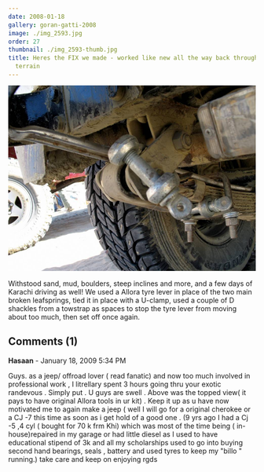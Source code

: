```yaml
---
date: 2008-01-18
gallery: goran-gatti-2008
image: ./img_2593.jpg
order: 27
thumbnail: ./img_2593-thumb.jpg
title: Heres the FIX we made - worked like new all the way back through the rugged
  terrain
---
```


![Heres the FIX we made - worked like new all the way back through the rugged terrain](./img_2593.jpg)

Withstood sand, mud, boulders, steep inclines and more, and a few days of Karachi driving as well! We used a Allora tyre lever in place of the two main broken leafsprings, tied it in place with a U-clamp, used a couple of D shackles from a towstrap as spaces to stop the tyre lever from moving about too much, then set off once again.

<div id="comments">

## Comments (1)

<div id="comment">

**Hasaan** - January 18, 2009  5:34 PM

Guys.
as a jeep/ offroad lover ( read fanatic) and now too much involved in professional work , I litrellary spent 3 hours going thru your exotic randevous . Simply put . U guys are swell . Above was the topped view( it pays to have original Allora tools in ur kit) . Keep it up as u have now motivated me to again make a jeep ( well I will go for a original cherokee or a CJ -7 this time as soon as i get hold of a good one . (9 yrs ago I had a Cj -5 ,4 cyl ( bought for 70 k frm Khi) which was most of the time being ( in-house)repaired in my garage or had little diesel as I used to have educational stipend of 3k and all my scholarships used to go into buying second hand bearings, seals , battery and used tyres to keep my "billo " running.)
take care and keep on enjoying
rgds

</div>

</div>